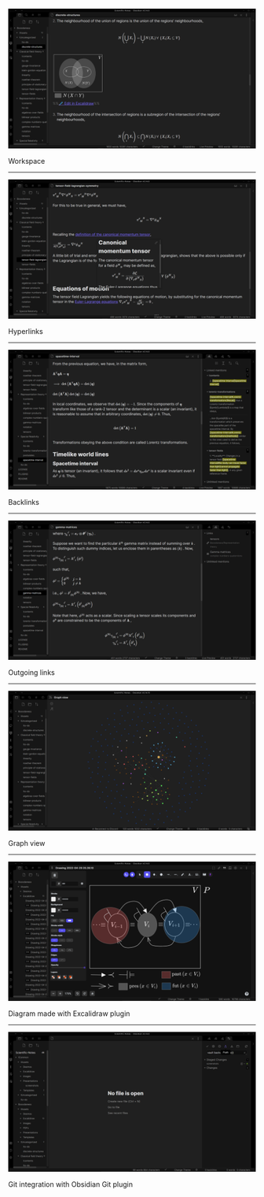 ![Workspace](/!Common/!Assets/Images/workspace.png)

Workspace

---

![Hyperlinks](!Common/!Assets/Images/hyperlinks.png)

Hyperlinks

---

![Backlinks](!Common/!Assets/Images/backlinks.png)

Backlinks

---

![Outgoing links](!Common/!Assets/Images/outgoing_links.png)

Outgoing links

---

![Graph view](!Common/!Assets/Images/graph_view.png)

Graph view

---

![Excalidraw](!Common/!Assets/Images/excalidraw.png)

Diagram made with Excalidraw plugin

---

![Git integration](!Common/!Assets/Images/git.png)

Git integration with Obsidian Git plugin